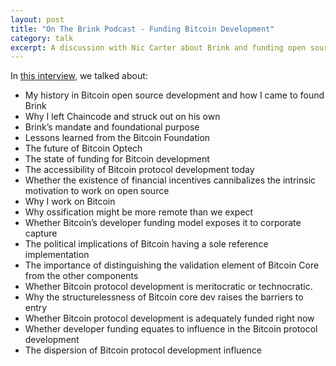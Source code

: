 ```yaml
---
layout: post
title: "On The Brink Podcast - Funding Bitcoin Development"
category: talk
excerpt: A discussion with Nic Carter about Brink and funding open source development.
---
```


In [this interview](https://onthebrink-podcast.com/brink/), we talked about:

- My history in Bitcoin open source development and how I came to found Brink
- Why I left Chaincode and struck out on his own
- Brink’s mandate and foundational purpose
- Lessons learned from the Bitcoin Foundation
- The future of Bitcoin Optech
- The state of funding for Bitcoin development
- The accessibility of Bitcoin protocol development today
- Whether the existence of financial incentives cannibalizes the intrinsic motivation to work on open source
- Why I work on Bitcoin
- Why ossification might be more remote than we expect
- Whether Bitcoin’s developer funding model exposes it to corporate capture
- The political implications of Bitcoin having a sole reference implementation
- The importance of distinguishing the validation element of Bitcoin Core from the other components
- Whether Bitcoin protocol development is meritocratic or technocratic.
- Why the structurelessness of Bitcoin core dev raises the barriers to entry
- Whether Bitcoin protocol development is adequately funded right now
- Whether developer funding equates to influence in the Bitcoin protocol development
- The dispersion of Bitcoin protocol development influence
